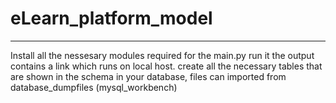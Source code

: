 # eLearn_platform_model

-----------------------------------
Install all the nessesary modules required for the main.py run it the output contains a link which runs on local host. create all the necessary tables that are shown in the schema in your database, files can imported from database_dumpfiles (mysql_workbench)
